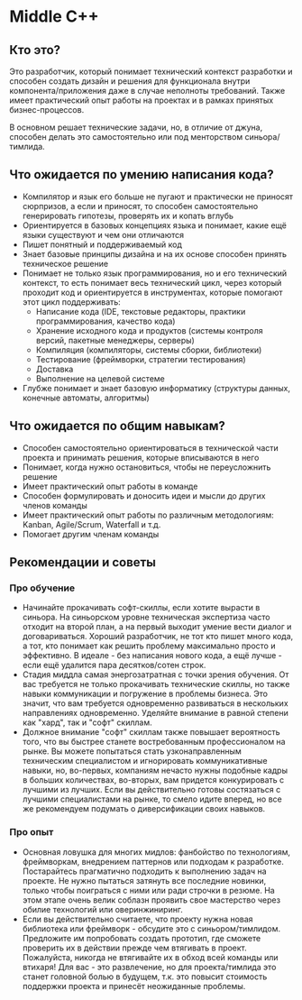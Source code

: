 # Middle C++

## Кто это?

Это разработчик, который понимает технический контекст разработки и способен создать дизайн и решения для функционала внутри компонента/приложения даже в случае неполноты требований. Также имеет практический опыт работы на проектах и в рамках принятых бизнес-процессов.

В основном решает технические задачи, но, в отличие от джуна, способен делать это самостоятельно или под менторством синьора/тимлида.

## Что ожидается по умению написания кода?

- Компилятор и язык его больше не пугают и практически не приносят сюрпризов, а если и приносят, то способен самостоятельно генерировать гипотезы, проверять их и копать вглубь
- Ориентируется в базовых концепциях языка и понимает, какие ещё языки существуют и чем они отличаются
- Пишет понятный и поддерживаемый код
- Знает базовые принципы дизайна и на их основе способен принять техническое решение
- Понимает не только язык программирования, но и его технический контекст, то есть понимает весь технический цикл, через который проходит код и ориентируется в инструментах, которые помогают этот цикл поддерживать:
    - Написание кода (IDE, текстовые редакторы, практики программирования, качество кода)
    - Хранение исходного кода и продуктов (системы контроля версий, пакетные менеджеры, серверы)
    - Компиляция (компиляторы, системы сборки, библиотеки)
    - Тестирование (фреймворки, стратегии тестирования)
    - Доставка
    - Выполнение на целевой системе
- Глубже понимает и знает базовую информатику (структуры данных, конечные автоматы, алгоритмы)

## Что ожидается по общим навыкам?

- Способен самостоятельно ориентироваться в технической части проекта и принимать решения, которые вписываются в него
- Понимает, когда нужно остановиться, чтобы не переусложнить решение
- Имеет практический опыт работы в команде
- Способен формулировать и доносить идеи и мысли до других членов команды
- Имеет практический опыт работы по различным методологиям: Kanban, Agile/Scrum, Waterfall и т.д.
- Помогает другим членам команды

## Рекомендации и советы

### Про обучение
- Начинайте прокачивать софт-скиллы, если хотите вырасти в синьора. На синьорском уровне техническая экспертиза часто отходит на второй план, а на первый выходит умение вести диалог и договариваться. Хороший разработчик, не тот кто пишет много кода, а тот, кто понимает как решить проблему максимально просто и эффективно. В идеале - без написания нового кода, а ещё лучше - если ещё удалится пара десятков/сотен строк.
- Стадия миддла самая энергозатратная с точки зрения обучения. От вас требуется не только прокачивать технические скиллы, но также навыки коммуникации и погружение в проблемы бизнеса. Это значит, что вам требуется одновременно развиваться в нескольких направлениях одновременно. Уделяйте внимание в равной степени как "хард", так и "софт" скиллам.
- Должное внимание "софт" скиллам также повышает вероятность того, что вы быстрее станете востребованным профессионалом на рынке. Вы можете попытаться стать узконаправленным техническим специалистом и игнорировать коммуникативные навыки, но, во-первых, компаниям нечасто нужны подобные кадры в больших количествах, во-вторых, вам придется конкурировать с лучшими из лучших. Если вы действительно готовы состязаться с лучшими специалистами на рынке, то смело идите вперед, но все же рекомендуем подумать о диверсификации своих навыков. 


### Про опыт
- Основная ловушка для многих мидлов: фанбойство по технологиям, фреймворкам, внедрением паттернов или подходам к разработке. Постарайтесь прагматично подходить к выполнению задач на проекте. Не нужно пытаться затянуть все последние новинки, только чтобы поиграться с ними или ради строчки в резюме. На этом этапе очень велик соблазн проявить свое мастерство через обилие технологий или оверинжиниринг.
- Если вы действительно считаете, что проекту нужна новая библиотека или фреймворк - обсудите это с синьором/тимлидом. Предложите им попробовать создать прототип, где сможете проверить их в действии прежде чем втягивать в проект. Пожалуйста, никогда не втягивайте их в обход всей команды или втихаря! Для вас - это развлечение, но для проекта/тимлида это станет головной болью в будущем, т.к. это повысит стоимость поддержки проекта и принесёт неожиданные проблемы. 
